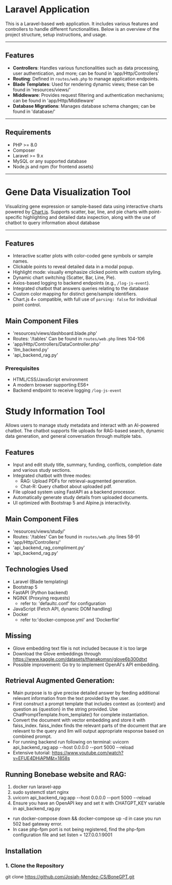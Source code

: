 # Laravel Application

This is a Laravel-based web application. It includes various features and controllers to handle different functionalities. Below is an overview of the project structure, setup instructions, and usage.

---

## Features
- **Controllers**: Handles various functionalities such as data processing, user authentication, and more; can be found in 'app/Http/Controllers'
- **Routing**: Defined in `routes/web.php` to manage application endpoints.
- **Blade Templates**: Used for rendering dynamic views; these can be found in 'resources/views/'
- **Middleware**: Provides request filtering and authentication mechanisms; can be found in 'app/Http/Middleware'
- **Database Migrations**: Manages database schema changes; can be found in 'database/'

---

## Requirements
- PHP >= 8.0
- Composer
- Laravel >= 9.x
- MySQL or any supported database
- Node.js and npm (for frontend assets)

---

# Gene Data Visualization Tool

Visualizing gene expression or sample-based data using interactive charts powered by [Chart.js](https://www.chartjs.org/). Supports scatter, bar, line, and pie charts with point-specific highlighting and detailed data inspection, along with the use of chatbot to query information about database

---

## Features

- Interactive scatter plots with color-coded gene symbols or sample names.
- Clickable points to reveal detailed data in a modal popup.
- Highlight mode: visually emphasize clicked points with custom styling.
- Dynamic chart switching (Scatter, Bar, Line, Pie).
- Axios-based logging to backend endpoints (e.g., `/log-js-event`).
- Integrated chatbot that answers queries relating to the database
- Custom color mapping for distinct gene/sample identifiers.
- Chart.js 4+ compatible, with full use of `parsing: false` for individual point control.

## Main Component Files

- 'resources/views/dashboard.blade.php'
- Routes: '/tables' Can be found in `routes/web.php` lines 104-106
- 'app/Http/Controllers/DataController.php'
- 'llm_backend.py'
- 'api_backend_rag.py' 

### Prerequisites

- HTML/CSS/JavaScript environment
- A modern browser supporting ES6+
- Backend endpoint to receive logging `/log-js-event`

# Study Information Tool

Allows users to manage study metadata and interact with an AI-powered chatbot. The chatbot supports file uploads for RAG-based search, dynamic data generation, and general conversation through multiple tabs.

## Features

- Input and edit study title, summary, funding, conflicts, completion date and various study sections.
- Integrated chatbot with three modes:
  - RAG: Upload PDFs for retrieval-augmented generation.
  - Chat-R: Query chatbot about uploaded pdf.
- File upload system using FastAPI as a backend processor.
- Automatically generate study details from uploaded documents.
- UI optimized with Bootstrap 5 and Alpine.js interactivity.

## Main Component Files

- 'resources/views/study/'
- Routes: '/tables' Can be found in `routes/web.php` lines 58-91
- 'app/Http/Controllers/'
- 'api_backend_rag_compliment.py'
- 'api_backend_rag.py' 

## Technologies Used

- Laravel (Blade templating)
- Bootstrap 5
- FastAPI (Python backend)
- NGINX (Proxying requests)
  - refer to: 'defaultc.conf' for configuration 
- JavaScript (Fetch API, dynamic DOM handling)
- Docker
  - refer to:'docker-compose.yml' and 'Dockerfile'

## Missing
- Glove embedding text file is not included because it is too large
- Download the Glove embeddings through https://www.kaggle.com/datasets/thanakomsn/glove6b300dtxt
- Possible improvement: Go try to implement OpenAI's API embedding.

## Retrieval Augmented Generation: 
- Main purpose is to give precise detailed answer by feeding additional relevant information from the text provided by the user.
- First construct a prompt template that includes context as {context} and question as {question} in the string provided. Use ChatPromptTemplate.from_template() for complete instantiation.
- Convert the document with vector embedding and store it with faiss_index.
faiss_index finds the relevant parts of the document that are relevant to the query and llm will output appropriate response based on combined prompt.
- For running backend run following on terminal: uvicorn api_backend_rag:app --host 0.0.0.0 --port 5000 --reload
- Extensive tutorial: https://www.youtube.com/watch?v=EFUE4DHiAPM&t=1858s

## Running Bonebase website and RAG:
1. docker run laravel-app
2. sudo systemctl start nginx
3. uvicorn api_backend_rag:app --host 0.0.0.0 --port 5000 --reload
4. Ensure you have an OpenAPI key and set it with CHATGPT_KEY variable in api_backend_rag.py
- run docker-compose down && docker-compose up -d in case you run 502 bad gateway error.
- In case php-fpm port is not being registered, find the php-fpm configuration file and set listen = 127.0.0.1:9001

## Installation

### 1. Clone the Repository
git clone https://github.com/Josiah-Mendez-CS/BoneGPT.git
